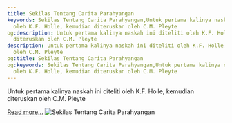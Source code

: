 ```yaml
---
title: Sekilas Tentang Carita Parahyangan
keywords: Sekilas Tentang Carita Parahyangan,Untuk pertama kalinya naskah ini diteliti
  oleh K.F. Holle, kemudian diteruskan oleh C.M. Pleyte
og:description: Untuk pertama kalinya naskah ini diteliti oleh K.F. Holle, kemudian
  diteruskan oleh C.M. Pleyte
description: Untuk pertama kalinya naskah ini diteliti oleh K.F. Holle, kemudian diteruskan
  oleh C.M. Pleyte
og:title: Sekilas Tentang Carita Parahyangan
og:keywords: Sekilas Tentang Carita Parahyangan,Untuk pertama kalinya naskah ini diteliti
  oleh K.F. Holle, kemudian diteruskan oleh C.M. Pleyte
---
```


Untuk pertama kalinya naskah ini diteliti oleh K.F. Holle, kemudian diteruskan oleh C.M. Pleyte

[Read more...](https://www.sportourism.id/post/5973/sekilas-tentang-carita-parahyangan "Sekilas Tentang Carita Parahyangan")
![Sekilas Tentang Carita Parahyangan](https://services.sportourism.id/fileload/budaya-sundajpg-wEYX.jpg "Sekilas Tentang Carita Parahyangan")